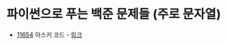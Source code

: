 # 파이썬으로 푸는 백준 문제들 (주로 문자열)

- [11654](11654/11654.py) 아스키 코드 - [링크](https://www.acmicpc.net/problem/11654)
